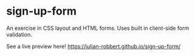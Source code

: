 # sign-up-form
An exercise in CSS layout and HTML forms. Uses built in client-side form validation.

See a live preview here! 
https://julian-robbert.github.io/sign-up-form/
